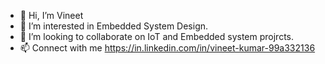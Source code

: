 - 👋 Hi, I’m Vineet
- 👀 I’m interested in Embedded System Design.
- 🌱 I’m looking to collaborate on IoT and Embedded system projrcts.
- 📫 Connect with me https://in.linkedin.com/in/vineet-kumar-99a332136
